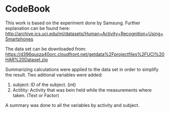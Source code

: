 CodeBook
===========

This work is based on the experiment done by Samsung. Further explanation can be found here: http://archive.ics.uci.edu/ml/datasets/Human+Activity+Recognition+Using+Smartphones

The data set can be downloaded from:
https://d396qusza40orc.cloudfront.net/getdata%2Fprojectfiles%2FUCI%20HAR%20Dataset.zip 

Summarizing calculations were applied to the data set in order to simplify the result. Two aditional variables were added:

1. subject: ID of the subject. (int)
2. Actitity: Activity that was bein held while the measurements where taken. (Text or Factor)

A summary was done to all the variables by activity and subject.